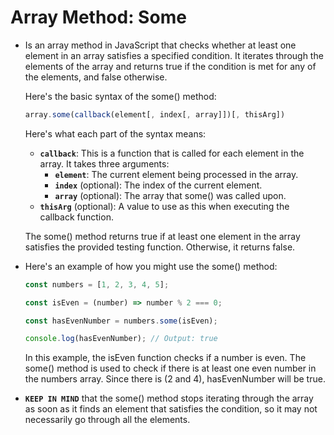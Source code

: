 # Array Method: Some

- Is an array method in JavaScript that checks whether at least one element in an array satisfies a specified condition. It iterates through the elements of the array and returns true if the condition is met for any of the elements, and false otherwise.

  Here's the basic syntax of the some() method:

  ```javascript
  array.some(callback(element[, index[, array]])[, thisArg])
  ```

  Here's what each part of the syntax means:

  - **`callback`**: This is a function that is called for each element in the array. It takes three arguments:
    - **`element`**: The current element being processed in the array.
    - **`index`** (optional): The index of the current element.
    - **`array`** (optional): The array that some() was called upon.
  - **`thisArg`** (optional): A value to use as this when executing the callback function.

  The some() method returns true if at least one element in the array satisfies the provided testing function. Otherwise, it returns false.

- Here's an example of how you might use the some() method:

  ```javascript
  const numbers = [1, 2, 3, 4, 5];

  const isEven = (number) => number % 2 === 0;

  const hasEvenNumber = numbers.some(isEven);

  console.log(hasEvenNumber); // Output: true
  ```

  In this example, the isEven function checks if a number is even. The some() method is used to check if there is at least one even number in the numbers array. Since there is (2 and 4), hasEvenNumber will be true.

- **`KEEP IN MIND`** that the some() method stops iterating through the array as soon as it finds an element that satisfies the condition, so it may not necessarily go through all the elements.
